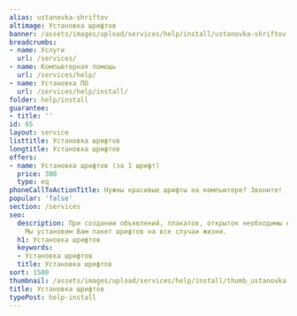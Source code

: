 ```yaml
---
alias: ustanovka-shriftov
altimage: Установка шрифтов
banner: /assets/images/upload/services/help/install/ustanovka-shriftov.jpg
breadcrumbs:
- name: Услуги
  url: /services/
- name: Компьютерная помощь
  url: /services/help/
- name: Установка ПО
  url: /services/help/install/
folder: help/install
guarantee:
- title: ''
id: 65
layout: service
listtitle: Установка шрифтов
longtitle: Установка шрифтов
offers:
- name: Установка шрифтов (за 1 шрифт)
  price: 300
  type: eq
phoneCallToActionTitle: Нужны красивые шрифты на компьютере? Звоните!
popular: 'false'
section: /services
seo:
  description: При создании объявлений, плакатов, открыток необходимы красивые шрифты.
    Мы установим Вам пакет шрифтов на все случаи жизни.
  h1: Установка шрифтов
  keywords:
  - Установка шрифтов
  title: Установка шрифтов
sort: 1500
thumbnail: /assets/images/upload/services/help/install/thumb_ustanovka-shriftov.jpg
title: Установка шрифтов
typePost: help-install
---
```

